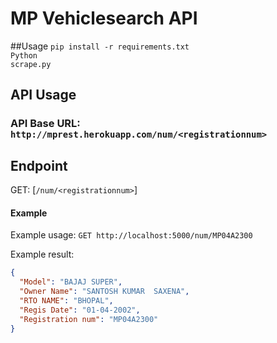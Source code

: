 # MP Vehiclesearch API

##Usage
<code>pip install -r requirements.txt</code><br>
<code>Python scrape.py </code>

## API Usage
### API Base URL: `http://mprest.herokuapp.com/num/<registrationnum>`

## Endpoint
 GET: [`/num/<registrationnum>`]
 
#### Example
Example usage: `GET http://localhost:5000/num/MP04A2300`

Example result:
```json
{
  "Model": "BAJAJ SUPER", 
  "Owner Name": "SANTOSH KUMAR  SAXENA", 
  "RTO NAME": "BHOPAL", 
  "Regis Date": "01-04-2002", 
  "Registration num": "MP04A2300"
}
```
